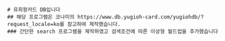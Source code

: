     # 유희왕카드 DB입니다
    ## 해당 프로그램은 코나미의 https://www.db.yugioh-card.com/yugiohdb/?request_locale=ko를 참고하여 제작했습니다.
    ### 간단한 search 프로그램을 제작하였고 검색조건에 따른 이상형 월드컵을 추가했습니다

    
